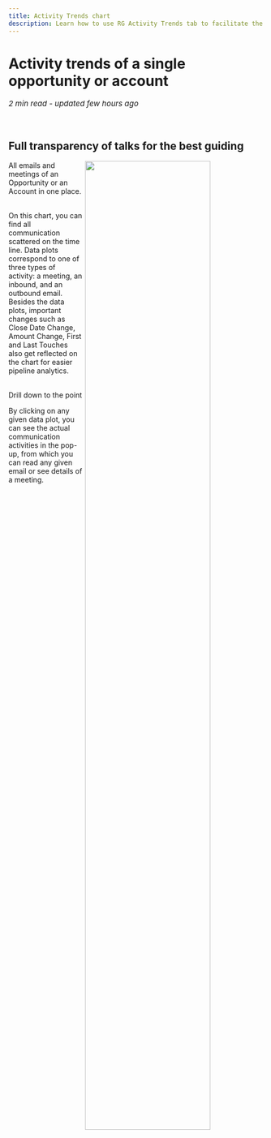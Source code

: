 ```yaml
---
title: Activity Trends chart
description: Learn how to use RG Activity Trends tab to facilitate the transparent and effective communication between your sales team with opportunities and accounts
---
```



  

# Activity trends of a single opportunity or account

<p style="font-size:15px"><i>2 min read - updated few hours ago</i> </p>
<!-- ShareThis BEGIN -->
<div class="addthis_inline_share_toolbox"></div>
<!-- End ShareThis -->
<br>


## Full transparency of talks for the best guiding

<p><img src="../../assets/images/07202022/1.png" style="margin-left: 5px; float: right; width: 70%; height: 70%;"/>
All emails and meetings of an Opportunity or an Account in one place.<br><br>

On this chart, you can find all communication scattered on the time line. Data plots correspond to one of three types of activity: a meeting, an inbound, and an outbound email. Besides the data plots, important changes such as Close Date Change, Amount Change, First and Last Touches also get reflected on the chart for easier pipeline analytics.<br><br>

<div class="admonition important">
<p class="admonition-title">Drill down to the point</p>
<p>By clicking on any given data plot, you can see the actual communication activities in the pop-up, from which you can read any given email or see details of a meeting.</p>
</div>

</p>












